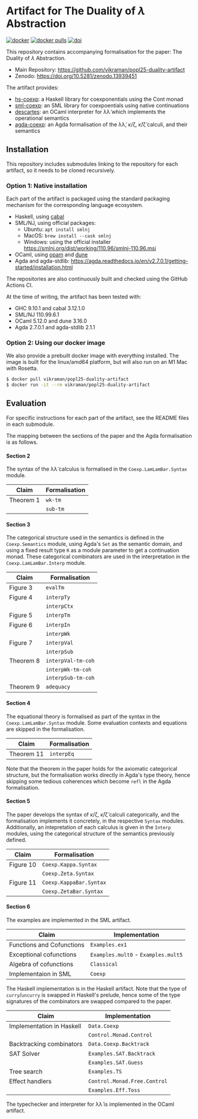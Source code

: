 # Artifact for The Duality of $\lambda$ Abstraction

[![docker](https://github.com/vikraman/popl25-duality-artifact/actions/workflows/docker.yml/badge.svg)](https://github.com/vikraman/popl25-duality-artifact/actions/workflows/docker.yml)
[![docker pulls](https://img.shields.io/docker/pulls/vikraman/popl25-duality-artifact.svg)](https://hub.docker.com/r/vikraman/popl25-duality-artifact)
[![doi](https://zenodo.org/badge/DOI/10.5281/zenodo.13939451.svg)](https://doi.org/10.5281/zenodo.13939451)

This repository contains accompanying formalisation for the paper: The Duality of $\lambda$ Abstraction.

- Main Repository: https://github.com/vikraman/popl25-duality-artifact
- Zenodo: https://doi.org/10.5281/zenodo.13939451

The artifact provides:

- [hs-coexp](https://github.com/vikraman/hs-coexp): a Haskell library for coexponentials using the Cont monad
- [sml-coexp](https://github.com/vikraman/sml-coexp): an SML library for coexpoentials using native continuations
- [descartes](https://github.com/vikraman/descartes): an OCaml interpreter for λλ̃ which implements the operational semantics
- [agda-coexp](https://github.com/vikraman/agda-coexp): an Agda formalisation of the λλ̃, κ/ζ, κ̃/ζ̃ calculi, and their semantics

## Installation

This repository includes submodules linking to the repository for each artifact, so it needs to be cloned recursively.

### Option 1: Native installation

Each part of the artifact is packaged using the standard packaging mechanism for the corresponding language ecosystem.

- Haskell, using [cabal](https://www.haskell.org/cabal/)
- SML/NJ, using official packages:
  - Ubuntu: `apt install smlnj`
  - MacOS:  `brew install --cask smlnj`
  - Windows: using the official installer https://smlnj.org/dist/working/110.96/smlnj-110.96.msi
- OCaml, using [opam](https://ocaml.org/install) and [dune](https://dune.build/install)
- Agda and agda-stdlib: https://agda.readthedocs.io/en/v2.7.0.1/getting-started/installation.html

The repositories are also continuously built and checked using the GitHub Actions CI.

At the time of writing, the artifact has been tested with:

- GHC 9.10.1 and cabal 3.12.1.0
- SML/NJ 110.99.6.1
- OCaml 5.12.0 and dune 3.16.0
- Agda 2.7.0.1 and agda-stdlib 2.1.1

### Option 2: Using our docker image

We also provide a prebuilt docker image with everything installed.
The image is built for the linux/amd64 platform, but will also run on an M1 Mac with Rosetta.

```sh
$ docker pull vikraman/popl25-duality-artifact
$ docker run -it --rm vikraman/popl25-duality-artifact
```

## Evaluation

For specific instructions for each part of the artifact, see the README files in each submodule.

The mapping between the sections of the paper and the Agda formalisation is as follows.

#### Section 2

The syntax of the λλ̃ calculus is formalised in the `Coexp.LamLamBar.Syntax` module.

| Claim     | Formalisation |
| --------- | ------------- |
| Theorem 1 | `wk-tm`       |
|           | `sub-tm`      |

#### Section 3

The categorical structure used in the semantics is defined in the `Coexp.Semantics` module,
using Agda's `Set` as the semantic domain,
and using a fixed result type `R` as a module parameter to get a continuation monad.
These categorical combinators are used in the interpretation in the `Coexp.LamLamBar.Interp` module.

| Claim     | Formalisation      |
| --------- | ------------------ |
| Figure 3  | `evalTm`           |
| Figure 4  | `interpTy`         |
|           | `interpCtx`        |
| Figure 5  | `interpTm`         |
| Figure 6  | `interpIn`         |
|           | `interpWk`         |
| Figure 7  | `interpVal`        |
|           | `interpSub`        |
| Theorem 8 | `interpVal-tm-coh` |
|           | `interpWk-tm-coh`  |
|           | `interpSub-tm-coh` |
| Theorem 9 | `adequacy`         |

#### Section 4

The equational theory is formalised as part of the syntax in the `Coexp.LamLamBar.Syntax` module.
Some evaluation contexts and equations are skipped in the formalisation.

| Claim      | Formalisation |
| ---------- | ------------- |
| Theorem 11 | `interpEq`    |

Note that the theorem in the paper holds for the axiomatic categorical structure,
but the formalisation works directly in Agda's type theory,
hence skipping some tedious coherences which become `refl` in the Agda formalisation.

#### Section 5

The paper develops the syntax of κ/ζ, κ̃/ζ̃ calculi categorically,
and the formalisation implements it concretely, in the respective `Syntax` modules.
Additionally, an intepretation of each calculus is given in the `Interp` modules,
using the categorical structure of the semantics previously defined.

| Claim     | Formalisation           |
| --------- | ----------------------- |
| Figure 10 | `Coexp.Kappa.Syntax`    |
|           | `Coexp.Zeta.Syntax`     |
| Figure 11 | `Coexp.KappaBar.Syntax` |
|           | `Coexp.ZetaBar.Syntax`  |

#### Section 6

The examples are implemented in the SML artifact.

| Claim                     | Implementation                      |
| ------------------------- | ----------------------------------- |
| Functions and Cofunctions | `Examples.ex1`                      |
| Exceptional cofunctions   | `Examples.mult0` - `Examples.mult5` |
| Algebra of cofunctions    | `Classical`                         |
| Implementaion in SML      | `Coexp`                             |

The Haskell implementation is in the Haskell artifact.
Note that the type of `curry`/`uncurry` is swapped in Haskell's prelude,
hence some of the type signatures of the combinators are swapped compared to the paper.

| Claim                     | Implementation               |
| ------------------------- | ---------------------------- |
| Implementation in Haskell | `Data.Coexp`                 |
|                           | `Control.Monad.Control`      |
| Backtracking combinators  | `Data.Coexp.Backtrack`       |
| SAT Solver                | `Examples.SAT.Backtrack`     |
|                           | `Examples.SAT.Guess`         |
| Tree search               | `Examples.TS`                |
| Effect handlers           | `Control.Monad.Free.Control` |
|                           | `Examples.Eff.Toss`          |

The typechecker and interpreter for λλ̃ is implemented in the OCaml artifact.
